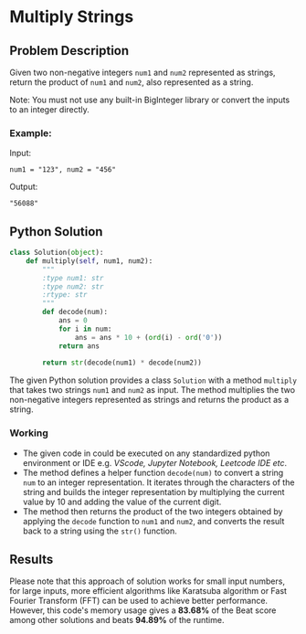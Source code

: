 # Multiply Strings

## Problem Description

Given two non-negative integers `num1` and `num2` represented as strings, return the product of `num1` and `num2`, also represented as a string.

Note: You must not use any built-in BigInteger library or convert the inputs to an integer directly.

### Example:

Input:
```
num1 = "123", num2 = "456"
```

Output:
```
"56088"
```

## Python Solution

```python
class Solution(object):
    def multiply(self, num1, num2):
        """
        :type num1: str
        :type num2: str
        :rtype: str
        """
        def decode(num):
            ans = 0
            for i in num:
                ans = ans * 10 + (ord(i) - ord('0'))
            return ans
        
        return str(decode(num1) * decode(num2))
```

The given Python solution provides a class `Solution` with a method `multiply` that takes two strings `num1` and `num2` as input. The method multiplies the two non-negative integers represented as strings and returns the product as a string.

### Working
- The given code in could be executed on any standardized python environment or IDE e.g. *VScode, Jupyter Notebook, Leetcode IDE etc*.
- The method defines a helper function `decode(num)` to convert a string `num` to an integer representation. It iterates through the characters of the string and builds the integer representation by multiplying the current value by 10 and adding the value of the current digit.
- The method then returns the product of the two integers obtained by applying the `decode` function to `num1` and `num2`, and converts the result back to a string using the `str()` function.

## Results
Please note that this approach of solution works for small input numbers, for large inputs, more efficient algorithms like Karatsuba algorithm or Fast Fourier Transform (FFT) can be used to achieve better performance. However, this code's memory usage gives a **83.68%** of the Beat score among other solutions and beats **94.89%** of the runtime.